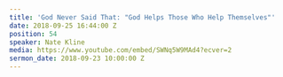 ```yaml
---
title: 'God Never Said That: "God Helps Those Who Help Themselves"'
date: 2018-09-25 16:44:00 Z
position: 54
speaker: Nate Kline
media: https://www.youtube.com/embed/SWNq5W9MAd4?ecver=2
sermon_date: 2018-09-23 10:00:00 Z
---
```


